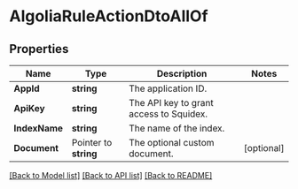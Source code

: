 # AlgoliaRuleActionDtoAllOf

## Properties

Name | Type | Description | Notes
------------ | ------------- | ------------- | -------------
**AppId** | **string** | The application ID. | 
**ApiKey** | **string** | The API key to grant access to Squidex. | 
**IndexName** | **string** | The name of the index. | 
**Document** | Pointer to **string** | The optional custom document. | [optional] 

[[Back to Model list]](../README.md#documentation-for-models) [[Back to API list]](../README.md#documentation-for-api-endpoints) [[Back to README]](../README.md)


